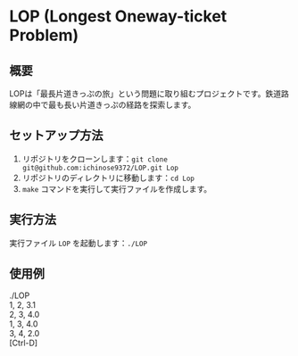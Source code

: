 # LOP (Longest Oneway-ticket Problem)

## 概要
LOPは「最長片道きっぷの旅」という問題に取り組むプロジェクトです。鉄道路線網の中で最も長い片道きっぷの経路を探索します。

## セットアップ方法
1. リポジトリをクローンします：`git clone git@github.com:ichinose9372/LOP.git Lop`
2. リポジトリのディレクトリに移動します：`cd Lop`
3. `make` コマンドを実行して実行ファイルを作成します。

## 実行方法
実行ファイル `LOP` を起動します：`./LOP`

## 使用例
./LOP  
1, 2, 3.1  
2, 3, 4.0  
1, 3, 4.0  
3, 4, 2.0  
[Ctrl-D]
